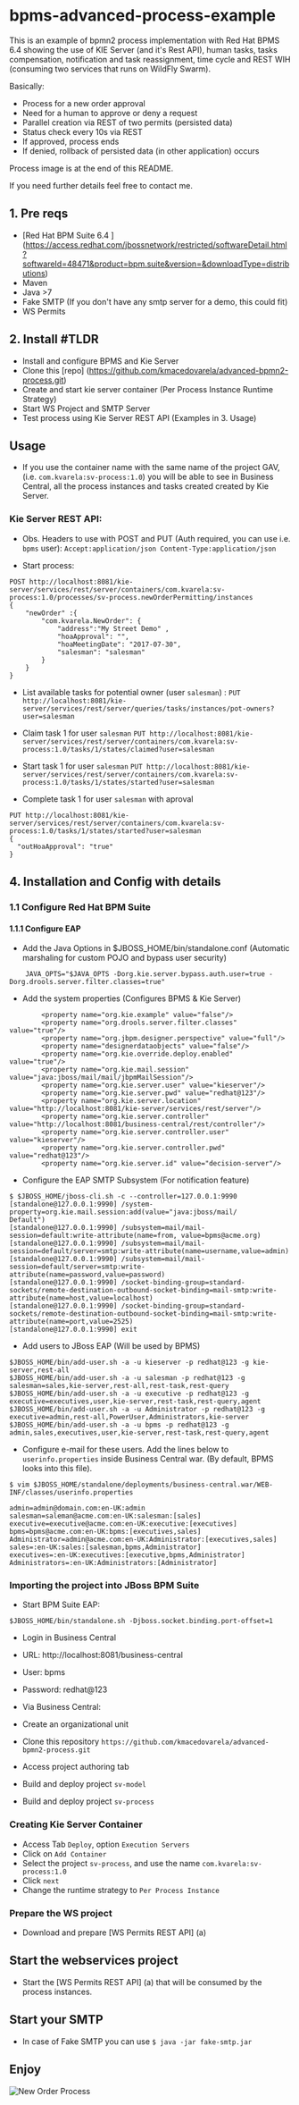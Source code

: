 # bpms-advanced-process-example

This is an example of bpmn2 process implementation with Red Hat BPMS 6.4 showing the use of KIE Server (and it's Rest API), human tasks, tasks compensation, notification and task reassignment, time cycle and REST WIH (consuming two services that runs on WildFly Swarm). 

Basically: 

* Process for a new order approval
* Need for a human to approve or deny a request
* Parallel creation via REST of two permits (persisted data)
* Status check every 10s via REST 
* If approved, process ends
* If denied, rollback of persisted data (in other application) occurs 

Process image is at the end of this README.

If you need further details feel free to contact me.

## 1. Pre reqs
 * [Red Hat BPM Suite 6.4 ] (https://access.redhat.com/jbossnetwork/restricted/softwareDetail.html?softwareId=48471&product=bpm.suite&version=&downloadType=distributions)
 * Maven
 * Java >7
 * Fake SMTP (If you don't have any smtp server for a demo, this could fit)
 * WS Permits 

## 2. Install #TLDR 
* Install and configure BPMS and Kie Server
* Clone this [repo] (https://github.com/kmacedovarela/advanced-bpmn2-process.git)
* Create and start kie server container (Per Process Instance Runtime Strategy)
* Start WS Project and SMTP Server 
* Test process using Kie Server REST API (Examples in 3. Usage)

## Usage
* If you use the container name with the same name of the project GAV, (i.e. `com.kvarela:sv-process:1.0`) you will be able to see in Business Central, all the process instances and tasks created created by Kie Server.  

### Kie Server REST API:
 *  Obs. Headers to use with POST and PUT (Auth required, you can use i.e. `bpms` user): 
`Accept:application/json
Content-Type:application/json`

* Start process:

```
POST http://localhost:8081/kie-server/services/rest/server/containers/com.kvarela:sv-process:1.0/processes/sv-process.newOrderPermitting/instances 
{
	"newOrder" :{
		"com.kvarela.NewOrder": { 
			"address":"My Street Demo" ,
			"hoaApproval": "",
			"hoaMeetingDate": "2017-07-30",
			"salesman": "salesman"
		} 
	}
}
```

* List available tasks for potential owner (user `salesman`) :
`PUT http://localhost:8081/kie-server/services/rest/server/queries/tasks/instances/pot-owners?user=salesman`

* Claim task 1 for user `salesman`
`PUT http://localhost:8081/kie-server/services/rest/server/containers/com.kvarela:sv-process:1.0/tasks/1/states/claimed?user=salesman`

* Start task 1 for user `salesman`
`PUT http://localhost:8081/kie-server/services/rest/server/containers/com.kvarela:sv-process:1.0/tasks/1/states/started?user=salesman`

* Complete task 1 for user `salesman` with aproval

```
PUT http://localhost:8081/kie-server/services/rest/server/containers/com.kvarela:sv-process:1.0/tasks/1/states/started?user=salesman
{
  "outHoaApproval": "true"
}
```

## 4. Installation and Config with details
### 1.1 Configure Red Hat BPM Suite
#### 1.1.1 Configure EAP 

* Add the Java Options in $JBOSS_HOME/bin/standalone.conf (Automatic marshaling for custom POJO and bypass user security)

```
	JAVA_OPTS="$JAVA_OPTS -Dorg.kie.server.bypass.auth.user=true -Dorg.drools.server.filter.classes=true"
```

* Add the system properties (Configures BPMS & Kie Server) 

```     <property name="org.kie.server.repo" value="${jboss.server.data.dir}"/>
        <property name="org.kie.example" value="false"/>        
        <property name="org.drools.server.filter.classes" value="true"/>
        <property name="org.jbpm.designer.perspective" value="full"/>
        <property name="designerdataobjects" value="false"/>
        <property name="org.kie.override.deploy.enabled" value="true"/>
        <property name="org.kie.mail.session" value="java:jboss/mail/mail/jbpmMailSession"/>
        <property name="org.kie.server.user" value="kieserver"/>
        <property name="org.kie.server.pwd" value="redhat@123"/>
        <property name="org.kie.server.location" value="http://localhost:8081/kie-server/services/rest/server"/>
        <property name="org.kie.server.controller" value="http://localhost:8081/business-central/rest/controller"/>
        <property name="org.kie.server.controller.user" value="kieserver"/>
        <property name="org.kie.server.controller.pwd" value="redhat@123"/>
        <property name="org.kie.server.id" value="decision-server"/>
```
        
        
* Configure the EAP SMTP Subsystem (For notification feature)

```
$ $JBOSS_HOME/jboss-cli.sh -c --controller=127.0.0.1:9990
[standalone@127.0.0.1:9990] /system-property=org.kie.mail.session:add(value="java:jboss/mail/
Default")
[standalone@127.0.0.1:9990] /subsystem=mail/mail-session=default:write-attribute(name=from, value=bpms@acme.org)
[standalone@127.0.0.1:9990] /subsystem=mail/mail-session=default/server=smtp:write-attribute(name=username,value=admin)
[standalone@127.0.0.1:9990] /subsystem=mail/mail-session=default/server=smtp:write-attribute(name=password,value=password)
[standalone@127.0.0.1:9990] /socket-binding-group=standard-sockets/remote-destination-outbound-socket-binding=mail-smtp:write-attribute(name=host,value=localhost)
[standalone@127.0.0.1:9990] /socket-binding-group=standard-sockets/remote-destination-outbound-socket-binding=mail-smtp:write-attribute(name=port,value=2525)
[standalone@127.0.0.1:9990] exit
```

*  Add users to JBoss EAP (Will be used by BPMS)

```
$JBOSS_HOME/bin/add-user.sh -a -u kieserver -p redhat@123 -g kie-server,rest-all
$JBOSS_HOME/bin/add-user.sh -a -u salesman -p redhat@123 -g salesman=sales,kie-server,rest-all,rest-task,rest-query
$JBOSS_HOME/bin/add-user.sh -a -u executive -p redhat@123 -g executive=executives,user,kie-server,rest-task,rest-query,agent
$JBOSS_HOME/bin/add-user.sh -a -u Administrator -p redhat@123 -g executive=admin,rest-all,PowerUser,Administrators,kie-server
$JBOSS_HOME/bin/add-user.sh -a -u bpms -p redhat@123 -g admin,sales,executives,user,kie-server,rest-task,rest-query,agent

```

* Configure e-mail for these users. Add the lines below to `userinfo.properties` inside Business Central war. (By default, BPMS looks into this file).

```
$ vim $JBOSS_HOME/standalone/deployments/business-central.war/WEB-INF/classes/userinfo.properties

admin=admin@domain.com:en-UK:admin
salesman=saleman@acme.com:en-UK:salesman:[sales]
executive=executive@acme.com:en-UK:executive:[executives]
bpms=bpms@acme.com:en-UK:bpms:[executives,sales]
Administrator=admin@acme.com:en-UK:Administrator:[executives,sales]
sales=:en-UK:sales:[salesman,bpms,Administrator]
executives=:en-UK:executives:[executive,bpms,Administrator]
Administrators=:en-UK:Administrators:[Administrator]
```

### Importing the project into JBoss BPM Suite

* Start BPM Suite EAP:

`$JBOSS_HOME/bin/standalone.sh -Djboss.socket.binding.port-offset=1`

* Login in Business Central 
 *  URL: http://localhost:8081/business-central 
 *  User:  bpms
 *  Password: redhat@123

* Via Business Central: 
 * Create an organizational unit
 * Clone this repository `https://github.com/kmacedovarela/advanced-bpmn2-process.git`
 * Access project authoring tab
 * Build and deploy project `sv-model`
 * Build and deploy project `sv-process`

### Creating Kie Server Container
* Access Tab `Deploy`, option `Execution Servers`
* Click on `Add Container`
* Select the project `sv-process`, and use the name `com.kvarela:sv-process:1.0`
* Click `next`
* Change the runtime strategy to `Per Process Instance`


### Prepare the WS project

* Download and prepare [WS Permits REST API] (a) 


## Start the webservices project

* Start the [WS Permits REST API] (a) that will be consumed by the process instances. 

## Start your SMTP

* In case of Fake SMTP you can use `$ java -jar fake-smtp.jar`

## Enjoy
![New Order Process](https://user-images.githubusercontent.com/253186/28388344-cf645884-6ca8-11e7-9935-e86a55d0dcc2.png)
